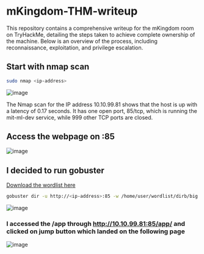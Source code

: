 # mKingdom-THM-writeup
This repository contains a comprehensive writeup for the mKingdom room on TryHackMe, detailing the steps taken to achieve complete ownership of the machine. Below is an overview of the process, including reconnaissance, exploitation, and privilege escalation.

## Start with nmap scan 

```bash
sudo nmap <ip-address>
```

![image](https://github.com/user-attachments/assets/4a0e9e63-3c9a-4e79-8823-51a22a9fe50b)

The Nmap scan for the IP address 10.10.99.81 shows that the host is up with a latency of 0.17 seconds. It has one open port, 85/tcp, which is running the mit-ml-dev service, while 999 other TCP ports are closed.

## Access the webpage on <ip-address>:85

![image](https://github.com/user-attachments/assets/76b1b795-ba4f-43ff-94ad-cec3ca077fab)

## I decided to run gobuster

[Download the wordlist here](https://github.com/digination/dirbuster-ng/blob/master/wordlists/big.txt)

```bash
gobuster dir -u http://<ip-address>:85 -w /home/user/wordlist/dirb/big.txt -x php,html,aspx,jsp
```
![image](https://github.com/user-attachments/assets/27a45576-b71c-41db-8b0a-0e15e5ac6d05)

### I accessed the /app through http://10.10.99.81:85/app/ and clicked on jump button which landed on the following page

![image](https://github.com/user-attachments/assets/b5415832-7751-4436-ab28-3a73169f1b62)




